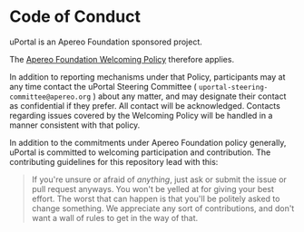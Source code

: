 # Code of Conduct

uPortal is an Apereo Foundation sponsored project.

The [Apereo Foundation Welcoming Policy][] therefore applies.

In addition to reporting mechanisms under that Policy, participants may at any time contact the uPortal Steering Committee ( `uportal-steering-committee@apereo.org` ) about any matter, and may designate their contact as confidential if they prefer. All contact will be acknowledged. Contacts regarding issues covered by the Welcoming Policy will be handled in a manner consistent with that policy.

In addition to the commitments under Apereo Foundation policy generally, uPortal is committed to 
welcoming participation and contribution. The contributing guidelines for this repository lead with
this:

> If you're unsure or afraid of _anything_, just ask or submit the issue or pull request anyways. 
  You won't be yelled at for giving your best effort. The worst that can happen is that you'll be 
  politely asked to change something. We appreciate any sort of contributions, and don't want a wall
  of rules to get in the way of that.

[Apereo Foundation Welcoming Policy]: https://www.apereo.org/content/apereo-welcoming-policy
